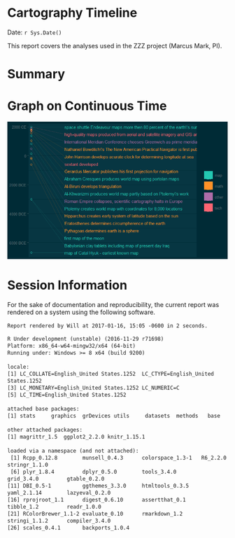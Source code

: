 # Cartography Timeline
Date: `r Sys.Date()`  

This report covers the analyses used in the ZZZ project (Marcus Mark, PI).

<!--  Set the working directory to the repository's base directory; this assumes the report is nested inside of two directories.-->


<!-- Set the report-wide options, and point to the external code file. -->


<!-- Load 'sourced' R files.  Suppress the output when loading sources. --> 


<!-- Load packages, or at least verify they're available on the local machine.  Suppress the output when loading packages. --> 


<!-- Load any global functions and variables declared in the R file.  Suppress the output. --> 


<!-- Declare any global functions specific to a Rmd output.  Suppress the output. --> 


<!-- Load the datasets.   -->


<!-- Tweak the datasets.   -->


# Summary

# Graph on Continuous Time
![](figure-png/graph-continuous-1.png)<!-- -->

# Session Information
For the sake of documentation and reproducibility, the current report was rendered on a system using the following software.

```
Report rendered by Will at 2017-01-16, 15:05 -0600 in 2 seconds.
```

```
R Under development (unstable) (2016-11-29 r71698)
Platform: x86_64-w64-mingw32/x64 (64-bit)
Running under: Windows >= 8 x64 (build 9200)

locale:
[1] LC_COLLATE=English_United States.1252  LC_CTYPE=English_United States.1252   
[3] LC_MONETARY=English_United States.1252 LC_NUMERIC=C                          
[5] LC_TIME=English_United States.1252    

attached base packages:
[1] stats     graphics  grDevices utils     datasets  methods   base     

other attached packages:
[1] magrittr_1.5  ggplot2_2.2.0 knitr_1.15.1 

loaded via a namespace (and not attached):
 [1] Rcpp_0.12.8        munsell_0.4.3      colorspace_1.3-1   R6_2.2.0           stringr_1.1.0     
 [6] plyr_1.8.4         dplyr_0.5.0        tools_3.4.0        grid_3.4.0         gtable_0.2.0      
[11] DBI_0.5-1          ggthemes_3.3.0     htmltools_0.3.5    yaml_2.1.14        lazyeval_0.2.0    
[16] rprojroot_1.1      digest_0.6.10      assertthat_0.1     tibble_1.2         readr_1.0.0       
[21] RColorBrewer_1.1-2 evaluate_0.10      rmarkdown_1.2      stringi_1.1.2      compiler_3.4.0    
[26] scales_0.4.1       backports_1.0.4   
```

